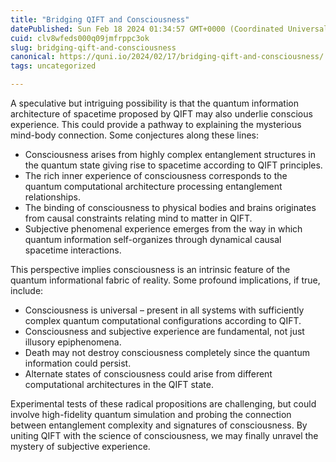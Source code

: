 ```yaml
---
title: "Bridging QIFT and Consciousness"
datePublished: Sun Feb 18 2024 01:34:57 GMT+0000 (Coordinated Universal Time)
cuid: clv8wfeds000q09jmfrppc3ok
slug: bridging-qift-and-consciousness
canonical: https://quni.io/2024/02/17/bridging-qift-and-consciousness/
tags: uncategorized

---
```


A speculative but intriguing possibility is that the quantum information architecture of spacetime proposed by QIFT may also underlie conscious experience. This could provide a pathway to explaining the mysterious mind-body connection. Some conjectures along these lines:

*   Consciousness arises from highly complex entanglement structures in the quantum state giving rise to spacetime according to QIFT principles.
*   The rich inner experience of consciousness corresponds to the quantum computational architecture processing entanglement relationships.
*   The binding of consciousness to physical bodies and brains originates from causal constraints relating mind to matter in QIFT.
*   Subjective phenomenal experience emerges from the way in which quantum information self-organizes through dynamical causal spacetime interactions.

This perspective implies consciousness is an intrinsic feature of the quantum informational fabric of reality. Some profound implications, if true, include:

*   Consciousness is universal – present in all systems with sufficiently complex quantum computational configurations according to QIFT.
*   Consciousness and subjective experience are fundamental, not just illusory epiphenomena.
*   Death may not destroy consciousness completely since the quantum information could persist.
*   Alternate states of consciousness could arise from different computational architectures in the QIFT state.

Experimental tests of these radical propositions are challenging, but could involve high-fidelity quantum simulation and probing the connection between entanglement complexity and signatures of consciousness. By uniting QIFT with the science of consciousness, we may finally unravel the mystery of subjective experience.